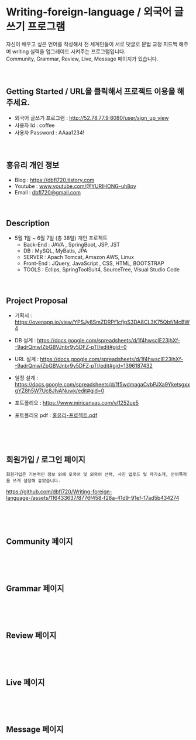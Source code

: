 # Writing-foreign-language / 외국어 글쓰기 프로그램
자신이 배우고 싶은 언어를 작성해서 전 세계인들이 서로 댓글로 문법 교정 피드백 해주며 writing 실력을 업그레이드 시켜주는  프로그램입니다.<br>
Community, Grammar, Review, Live, Message 페이지가 있습니다. <br><br><br>



## Getting Started / URL을 클릭해서 프로젝트 이용을 해주세요. 
- 외국어 글쓰기 프로그램 : http://52.78.77.9:8080/user/sign_up_view
- 사용자 Id : coffee
- 사용자 Password : AAaa1234! <br><br><br>


## 홍유리 개인 정보
- Blog : https://dbfl720.tistory.com
- Youtube : www.youtube.com/@YURIHONG-uh8py
- Email : dbfl720@gmail.com
<br><br><br>

## Description
- 5월 1일 ~ 6월 7일 (총 38일)  개인 프로젝트
  -  Back-End  :     JAVA ,     SpringBoot,     JSP,    JST  <br>    
  -  DB  :  MySQL, MyBatis, JPA <br>  
  -  SERVER  :     Apach Tomcat,       Amazon AWS,       Linux <br>
  -  Front-End   :    JQuery,      JavaScript ,    CSS,      HTML,     BOOTSTRAP <br>
  -  TOOLS :     Eclips,  SpringToolSuit4,   SourceTree,   Visual Studio Code <br><br><br>


## Project Proposal

- 기획서 : https://ovenapp.io/view/YPSJy8SmZDRPf1cfjpS3DA8CL3K75Qbf/McBW4
- DB 설계 : https://docs.google.com/spreadsheets/d/1f4hwscIE23jhXf--9adrQmwIZbGBVJnbr9y5DFZ-pTI/edit#gid=0
- URL 설계 : https://docs.google.com/spreadsheets/d/1f4hwscIE23jhXf--9adrQmwIZbGBVJnbr9y5DFZ-pTI/edit#gid=1396187432
- 일정 설계 : https://docs.google.com/spreadsheets/d/1f5wdmagaCvbPJXa9YketsgxxgYZ8h5W7Uc8JIvANuwk/edit#gid=0
- 포트폴리오 : https://www.miricanvas.com/v/1252ue5 
- 포트폴리오 pdf : [홍유리-프로젝트.pdf](https://github.com/dbfl720/Writing-foreign-language-/files/11772437/-.pdf)

  <br><br><br>






## 회원가입 / 로그인 페이지


    회원가입은 기본적인 정보 외에 모국어 및 외국어 선택, 사진 업로드 및 자기소개, 언어목적을 쓰게 설정해 놓았습니다.
    


https://github.com/dbfl720/Writing-foreign-language-/assets/116433637/8776f458-f28a-41d9-91ef-17ad5b434274




<br><br><br>



## Community 페이지


<br><br><br>


## Grammar 페이지


<br><br><br>


## Review 페이지


<br><br><br>


## Live 페이지

<br><br><br>



## Message 페이지


<br><br><br>





